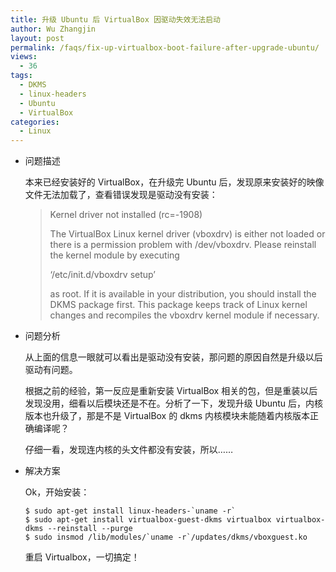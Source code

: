 ```yaml
---
title: 升级 Ubuntu 后 VirtualBox 因驱动失效无法启动
author: Wu Zhangjin
layout: post
permalink: /faqs/fix-up-virtualbox-boot-failure-after-upgrade-ubuntu/
views:
  - 36
tags:
  - DKMS
  - linux-headers
  - Ubuntu
  - VirtualBox
categories:
  - Linux
---
```

  * 问题描述

    本来已经安装好的 VirtualBox，在升级完 Ubuntu 后，发现原来安装好的映像文件无法加载了，查看错误发现是驱动没有安装：

    > Kernel driver not installed (rc=-1908)
    >
    > The VirtualBox Linux kernel driver (vboxdrv) is either not loaded or there is a permission problem with /dev/vboxdrv. Please reinstall the kernel module by executing
    >
    > &#8216;/etc/init.d/vboxdrv setup&#8217;
    >
    > as root. If it is available in your distribution, you should install the DKMS package first. This package keeps track of Linux kernel changes and recompiles the vboxdrv kernel module if necessary.

  * 问题分析

    从上面的信息一眼就可以看出是驱动没有安装，那问题的原因自然是升级以后驱动有问题。

    根据之前的经验，第一反应是重新安装 VirtualBox 相关的包，但是重装以后发现没用，细看以后模块还是不在。分析了一下，发现升级 Ubuntu 后，内核版本也升级了，那是不是 VirtualBox 的 dkms 内核模块未能随着内核版本正确编译呢？

    仔细一看，发现连内核的头文件都没有安装，所以……

  * 解决方案

    Ok，开始安装：



        $ sudo apt-get install linux-headers-`uname -r`
        $ sudo apt-get install virtualbox-guest-dkms virtualbox virtualbox-dkms --reinstall --purge
        $ sudo insmod /lib/modules/`uname -r`/updates/dkms/vboxguest.ko


    重启 Virtualbox，一切搞定！



